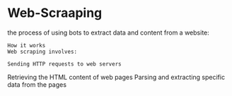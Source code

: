 # Web-Scraaping
the process of using bots to extract data and content from a website: 

    How it works
    Web scraping involves: 

    Sending HTTP requests to web servers 

Retrieving the HTML content of web pages 
Parsing and extracting specific data from the pages 
